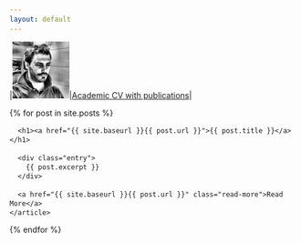 ```yaml
---
layout: default
---
```


|<img src="/images/avatar.jpg" alt="avatar" style="width: 100px;"/>|[Academic CV with publications](docs/GiacomoVianello_Nov2017.pdf)|

<div class="posts">
  {% for post in site.posts %}
    <article class="post">

      <h1><a href="{{ site.baseurl }}{{ post.url }}">{{ post.title }}</a></h1>

      <div class="entry">
        {{ post.excerpt }}
      </div>

      <a href="{{ site.baseurl }}{{ post.url }}" class="read-more">Read More</a>
    </article>
  {% endfor %}
</div>






